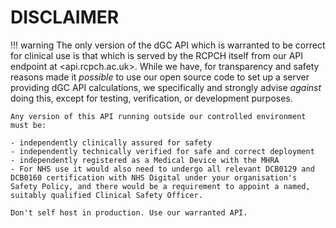# DISCLAIMER

!!! warning
    The only version of the dGC API which is warranted to be correct for clinical use is that which is served by the RCPCH itself from our API endpoint at <api.rcpch.ac.uk>.
    While we have, for transparency and safety reasons made it _possible_ to use our open source code to set up a server providing dGC API calculations, we specifically and strongly advise _against_ doing this, except for testing, verification, or development purposes.
    
    Any version of this API running outside our controlled environment must be:
    
    - independently clinically assured for safety
    - independently technically verified for safe and correct deployment
    - independently registered as a Medical Device with the MHRA
    - For NHS use it would also need to undergo all relevant DCB0129 and DCB0160 certification with NHS Digital under your organisation's Safety Policy, and there would be a requirement to appoint a named, suitably qualified Clinical Safety Officer.

    Don't self host in production. Use our warranted API. 